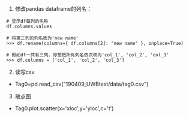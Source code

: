
1. 修改pandas dataframe的列名：
``` 
# 显示df每列的名称
df.columns.values

# 将第三列的列名改为'new name'
>>> df.rename(columns={ df.columns[2]: "new name" }, inplace=True)

# 假如df一共有三列，你想把所有列名依次改为'col_1', 'col_2', 'col_3'
>>> df.columns = ['col_1', 'col_2', 'col_3']
   ```
2. 读写csv
  - Tag0=pd.read_csv("190409_UWBtest/data/tag0.csv")
3. 散点图
  - Tag0.plot.scatter(x='xloc',y='yloc',c='t')
